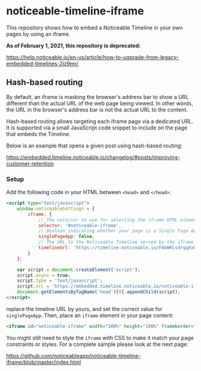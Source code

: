 # noticeable-timeline-iframe

This repository shows how to embed a Noticeable Timeline in your own pages by using an iframe.

**As of February 1, 2021, this repository is deprecated:**

https://help.noticeable.io/en-us/article/how-to-ugprade-from-legacy-embedded-timelines-2jz9mr/

## Hash-based routing

By default, an iframe is masking the browser's address bar to show a URL different than the actual URL of the web page being viewed. 
In other words, the URL in the browser's address bar is not the actual URL to the content.
                                          
Hash-based routing allows targeting each iframe page via a dedicated URL. 
It is supported via a small JavaScript code snippet to include on the page that embeds the Timeline.

Below is an example that opens a given post using hash-based routing:

https://embedded.timeline.noticeable.io/changelog/#posts/improving-customer-retention

### Setup

Add the following code in your HTML between `<head>` and `</head>`:

```html
<script type="text/javascript">
    window.noticeableSettings = {
        iframe: {
            // The selector to use for selecting the iframe HTML element on your page
            selector: '#noticeable-iframe',
            // Boolean indicating whether your page is a Single Page App or not
            singlePageApp: false,
            // The URL to the Noticeable Timeline served by the iframe
            timelineUrl: 'https://timeline.noticeable.io/FAbWKLsdrqqXxOKwNAdU'
        }
    };

    var script = document.createElement('script');
    script.async = true;
    script.type = 'text/javascript';
    script.src = 'https://embedded.timeline.noticeable.io/noticeable-iframe-hash-router.min.js';
    document.getElementsByTagName('head')[0].appendChild(script);
</script>
```

replace the timeline URL by yours, and set the correct value for `singlePageApp`. Then, place an `iframe` element in your page content:

```html
<iframe id="noticeable-iframe" width="100%" height="100%" frameborder="0" scrolling="no"/>
```

You might still need to style the `iframe` with CSS to make it match your page constraints or styles. For a complete 
sample please look at the next page:

https://github.com/noticeableapp/noticeable-timeline-iframe/blob/master/index.html
